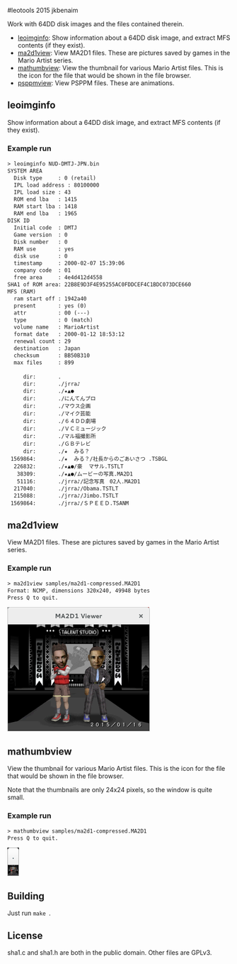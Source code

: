 #leotools
2015 jkbenaim

Work with 64DD disk images and the files contained therein.

- [leoimginfo](#leoimginfo): Show information about a 64DD disk image, and extract MFS contents (if they exist).
- [ma2d1view](#ma2d1view): View MA2D1 files. These are pictures saved by games in the Mario Artist series.
- [mathumbview](#mathumbview): View the thumbnail for various Mario Artist files. This is the icon for the file that would be shown in the file browser.
- [psppmview](#psppmview): View PSPPM files. These are animations.

## <a name="leoimginfo"></a>leoimginfo
Show information about a 64DD disk image, and extract MFS contents (if they exist).
### Example run
```console
> leoimginfo NUD-DMTJ-JPN.bin 
SYSTEM AREA
  Disk type     : 0 (retail)
  IPL load address : 80100000
  IPL load size : 43
  ROM end lba   : 1415
  RAM start lba : 1418
  RAM end lba   : 1965
DISK ID
  Initial code  : DMTJ
  Game version  : 0
  Disk number   : 0
  RAM use       : yes
  disk use      : 0
  timestamp     : 2000-02-07 15:39:06
  company code  : 01
  free area     : 4e4d412d4558
SHA1 of ROM area: 22B8E9D3F4E95255AC0FDDCEF4C1BDC073DCE660
MFS (RAM)
  ram start off : 1942a40
  present       : yes (0)
  attr          : 00 (---)
  type          : 0 (match)
  volume name   : MarioArtist
  format date   : 2000-01-12 18:53:12
  renewal count : 29
  destination   : Japan
  checksum      : BB50B310
  max files     : 899

     dir:       .
     dir:       ./jrra♪
     dir:       ./★▲●
     dir:       ./にんてんプロ
     dir:       ./マウス企画
     dir:       ./マイク芸能
     dir:       ./６４ＤＤ劇場
     dir:       ./ＶＣミュージック
     dir:       ./マル福撮影所
     dir:       ./ＧＢテレビ
     dir:       ./★  みる？
 1569864:       ./★  みる？/社長からのごあいさつ .TSBGL
  226832:       ./★▲●/豪  マサル.TSTLT
   38309:       ./★▲●/ムービーの写真.MA2D1
   51116:       ./jrra♪/記念写真　02人.MA2D1
  217040:       ./jrra♪/Obama.TSTLT
  215088:       ./jrra♪/Jimbo.TSTLT
 1569864:       ./jrra♪/ＳＰＥＥＤ.TSANM
```

## <a name="ma2d1view"></a>ma2d1view
View MA2D1 files. These are pictures saved by games in the Mario Artist series.
### Example run
```console
> ma2d1view samples/ma2d1-compressed.MA2D1 
Format: NCMP, dimensions 320x240, 49948 bytes
Press Q to quit.
```

![Screenshot of ma2d1view](screenshots/ma2d1view.png)

## <a name="mathumbview"></a>mathumbview
View the thumbnail for various Mario Artist files. This is the icon for the file that would be shown in the file browser.

Note that the thumbnails are only 24x24 pixels, so the window is quite small.
### Example run
```console
> mathumbview samples/ma2d1-compressed.MA2D1
Press Q to quit.
```

![Screenshot of mathumbview](screenshots/mathumbview.png)

## Building

Just run ```make ```.

## License

sha1.c and sha1.h are both in the public domain. Other files are GPLv3.